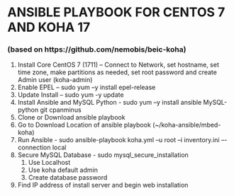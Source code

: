 <h1>ANSIBLE PLAYBOOK FOR CENTOS 7 AND KOHA 17</h1> 
<h3>(based on https://github.com/nemobis/beic-koha)</h3>

<ol>
  <li>Install Core CentOS 7 (1711) – Connect to Network, set hostname, set time zone, make partitions as needed, set root password and create Admin user (koha-admin) </li>
  <li>Enable EPEL – sudo yum –y install epel-release</li>
  <li>Update Install – sudo yum -y update</li>
  <li>Install Ansible and MySQL Python - sudo yum –y install ansible MySQL-python git cpanminus</li>
  <li>Clone or Download ansible playbook</li>
  <li>Go to Download Location of ansible playbook (~/koha-ansible/mbed-koha)</li>
  <li>Run Ansible - sudo ansible-playbook koha.yml –u root –i inventory.ini –-connection local</li>
  <li>Secure MySQL Database - sudo mysql_secure_installation
  <ol>
    <li>Use Localhost</li>
    <li>Use koha default admin</li>
    <li>Create database password</li>
  </ol>
  </li>
  <li>Find IP address of install server and begin web installation</li>
</ol>
